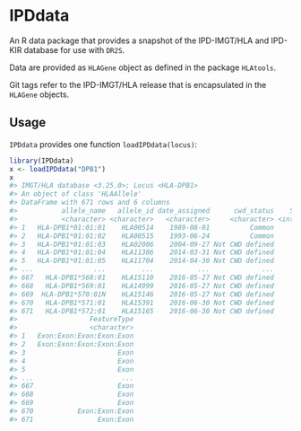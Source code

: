 
<!-- README.md is generated from README.Rmd. Please edit that file -->
IPDdata
=======

An R data package that provides a snapshot of the IPD-IMGT/HLA and IPD-KIR database for use with `DR2S`.

Data are provided as `HLAGene` object as defined in the package `HLAtools`.

Git tags refer to the IPD-IMGT/HLA release that is encapsulated in the `HLAGene` objects.

Usage
-----

`IPDdata` provides one function `loadIPDdata(locus)`:

``` r
library(IPDdata)
x <- loadIPDdata("DPB1")
x
#> IMGT/HLA database <3.25.0>; Locus <HLA-DPB1>
#> An object of class 'HLAAllele'
#> DataFrame with 671 rows and 6 columns
#>           allele_name   allele_id date_assigned      cwd_status    SeqLen
#>           <character> <character>   <character>     <character> <integer>
#> 1   HLA-DPB1*01:01:01    HLA00514    1989-08-01          Common       777
#> 2   HLA-DPB1*01:01:02    HLA00515    1993-06-24          Common       777
#> 3   HLA-DPB1*01:01:03    HLA02006    2004-09-27 Not CWD defined       264
#> 4   HLA-DPB1*01:01:04    HLA11386    2014-03-31 Not CWD defined       264
#> 5   HLA-DPB1*01:01:05    HLA11704    2014-04-30 Not CWD defined       264
#> ...               ...         ...           ...             ...       ...
#> 667   HLA-DPB1*568:01    HLA15110    2016-05-27 Not CWD defined       264
#> 668   HLA-DPB1*569:01    HLA14999    2016-05-27 Not CWD defined       264
#> 669  HLA-DPB1*570:01N    HLA15146    2016-05-27 Not CWD defined       264
#> 670   HLA-DPB1*571:01    HLA15391    2016-06-30 Not CWD defined       657
#> 671   HLA-DPB1*572:01    HLA15165    2016-06-30 Not CWD defined       546
#>                  FeatureType
#>                  <character>
#> 1   Exon:Exon:Exon:Exon:Exon
#> 2   Exon:Exon:Exon:Exon:Exon
#> 3                       Exon
#> 4                       Exon
#> 5                       Exon
#> ...                      ...
#> 667                     Exon
#> 668                     Exon
#> 669                     Exon
#> 670           Exon:Exon:Exon
#> 671                Exon:Exon
```

